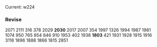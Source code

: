 Current: w224
### Revise

2071
2111
316
378
2029
**2030**
2017
2007
354
1997
1326
1994
1987
1981
1074
950
765
854
846
910
1953
402
1938
 **1803** 
421
1931
1928
1915
1916
3116
1896
1888
1866
1815
2851